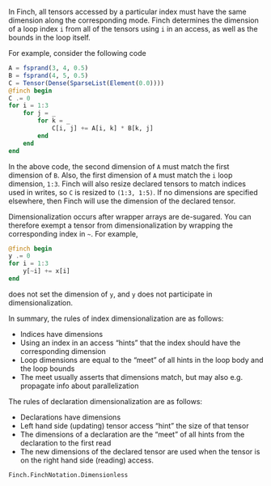 In Finch, all tensors accessed by a particular index must have the same dimension
along the corresponding mode. Finch determines the dimension of a loop index
`i` from all of the tensors using `i` in an access, as well as the bounds in the
loop itself.

For example, consider the following code

```julia
A = fsprand(3, 4, 0.5)
B = fsprand(4, 5, 0.5)
C = Tensor(Dense(SparseList(Element(0.0))))
@finch begin
C .= 0
for i = 1:3
    for j = _
        for k = _
            C[i, j] += A[i, k] * B[k, j]
        end
    end
end
```

In the above code, the second dimension of `A` must match the first dimension of
`B`.  Also, the first dimension of `A` must match the `i` loop dimension, `1:3`.
Finch will also resize declared tensors to match indices used in writes, so `C`
is resized to `(1:3, 1:5)`. If no dimensions are specified elsewhere, then Finch
will use the dimension of the declared tensor.

Dimensionalization occurs after wrapper arrays are de-sugared. You can therefore
exempt a tensor from dimensionalization by wrapping the corresponding index in
`~`. For example,

```julia
@finch begin
y .= 0
for i = 1:3
    y[~i] += x[i]
end
```
does not set the dimension of `y`, and `y` does not participate in
dimensionalization.

In summary, the rules of index dimensionalization are as follows:
- Indices have dimensions
- Using an index in an access “hints” that the index should have the corresponding dimension
- Loop dimensions are equal to the “meet” of all hints in the loop body and the loop bounds
- The meet usually asserts that dimensions match, but may also e.g. propagate info about parallelization

The rules of declaration dimensionalization are as follows:
- Declarations have dimensions
- Left hand side (updating) tensor access “hint” the size of that tensor
- The dimensions of a declaration are the “meet” of all hints from the declaration to the first read
- The new dimensions of the declared tensor are used when the tensor is on the right hand side (reading) access.

```@docs 
Finch.FinchNotation.Dimensionless
```